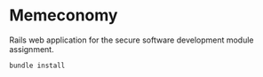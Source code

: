 # Memeconomy

Rails web application for the secure software development module assignment.

`bundle install`
